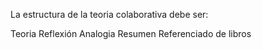 La estructura de la teoria colaborativa debe ser:

Teoria
Reflexión
Analogia
Resumen
Referenciado de libros